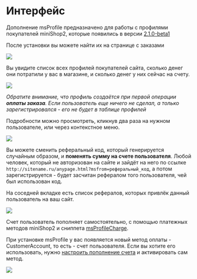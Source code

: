 # Интерфейс

Дополнение msProfile предназначено для работы с профилями покупателей miniShop2, которые появились в версии [2.1.0-beta1][1]

После установки вы можете найти их на странице с заказами

[![](https://file.modx.pro/files/a/4/c/a4cbc299b55caaf8d0894a9961de6f10s.jpg)](https://file.modx.pro/files/a/4/c/a4cbc299b55caaf8d0894a9961de6f10.png)

Вы увидите список всех профилей покупателей сайта, сколько денег они потратили у вас в магазине, и сколько денег у них сейчас на счету.

[![](https://file.modx.pro/files/d/8/9/d897edf2e246fd50de8dc718ab65fe32s.jpg)](https://file.modx.pro/files/d/8/9/d897edf2e246fd50de8dc718ab65fe32.png)

*Обратите внимание, что профиль создаётся при первой операции **оплаты заказа**.
Если пользователь еще ничего не сделал, а только зарегистрировался - его не будет в таблице профилей*

Подробности можно просмотреть, кликнув два раза на нужном пользователе, или через контекстное меню.

[![](https://file.modx.pro/files/9/9/0/9902c4a0370d17454d60937a211b40bfs.jpg)](https://file.modx.pro/files/9/9/0/9902c4a0370d17454d60937a211b40bf.png)

Вы можете сменить реферальный код, который генерируется случайным образом, и **поменять сумму на счете пользователя**.
Любой человек, который не авторизован на сайте и зайдёт на него по ссылке `http://sitename.ru/anypage.html?msfrom=реферальный_код`, а потом зарегистрируется - будет засчитан рефералом того пользователя, чей был использован код.

На соседней вкладке есть список рефералов, которых привлёк данный пользователь на ваш сайт.

[![](https://file.modx.pro/files/6/1/7/617ae506264047f3d7124a8f7242a095s.jpg)](https://file.modx.pro/files/6/1/7/617ae506264047f3d7124a8f7242a095.png)

Счет пользователь пополняет самостоятельно, с помощью платежных методов miniShop2 и сниппета [msProfileCharge][3].

При установке msProfile у вас появляется новый метод оплаты - CustomerAccount, то есть - счет пользователя.
Если вы хотите его использовать, нужно [настроить пополнение счета][3] и активировать сам метод.

[![](https://file.modx.pro/files/9/f/c/9fc018d8d6ddf15c0f2aa10210335495s.jpg)](https://file.modx.pro/files/9/f/c/9fc018d8d6ddf15c0f2aa10210335495.png)

[1]: http://bezumkin.ru/sections/components/1656/
[3]: /components/minishop2/other-addons/05_msProfile/02_Сниппеты/01_msProfileCharge.md
